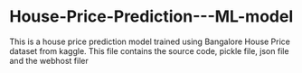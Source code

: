# House-Price-Prediction---ML-model
This is a house price prediction model trained using Bangalore House Price dataset from kaggle. This file contains the source code, pickle file, json file and the webhost filer
